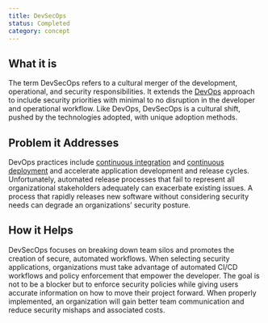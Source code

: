 ```yaml
---
title: DevSecOps 
status: Completed
category: concept
---
```


## What it is
The term DevSecOps refers to a cultural merger of the development, operational, and security responsibilities. It extends the [DevOps](/devops/) approach to include security priorities with minimal to no disruption in the developer and operational workflow. Like DevOps, DevSecOps is a cultural shift, pushed by the technologies adopted, with unique adoption methods.

## Problem it Addresses
DevOps practices include [continuous integration](/continuous_integration/) and [continuous deployment](/continuous_delivery/) and accelerate application development and release cycles. Unfortunately, automated release processes that fail to represent all organizational stakeholders adequately can exacerbate existing issues. A process that rapidly releases new software without considering security needs can degrade an organizations’ security posture.

## How it Helps
DevSecOps focuses on breaking down team silos and promotes the creation of secure, automated workflows. When selecting security applications, organizations must take advantage of automated CI/CD workflows and policy enforcement that empower the developer. The goal is not to be a blocker but to enforce security policies while giving users accurate information on how to move their project forward. When properly implemented, an organization will gain better team communication and reduce security mishaps and associated costs.


